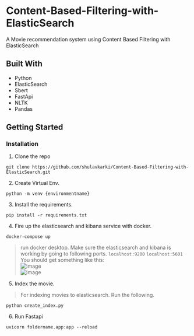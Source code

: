 # Content-Based-Filtering-with-ElasticSearch
A Movie recommendation system using Content Based Filtering with ElasticSearch
## Built With
- Python
- ElasticSearch
- Sbert
- FastApi
- NLTK
- Pandas

## Getting Started

### Installation
1. Clone the repo
```
git clone https://github.com/shulavkarki/Content-Based-Filtering-with-ElasticSearch.git
```
2. Create Virtual Env.
```
python -m venv {environmentname}
```
3. Install the requirements.
```
pip install -r requirements.txt
```
4. Fire up the elasticsearch and kibana service with docker.
```
docker-compose up
```
> run docker desktop.
> Make sure the elasticsearch and kibana is working by going to following ports.
```localhost:9200```
```localhost:5601```  
> You should get something like this:  
![image](https://user-images.githubusercontent.com/40908371/204493348-2d122b0c-cfe7-449c-93fc-512869abe2f4.png)  
![image](https://user-images.githubusercontent.com/40908371/204493447-f1e47659-26b2-4551-a20c-60fe246dd229.png)

5. Index the movie.
> For indexing movies to elasticsearch. Run the following.
```
python create_index.py
```

6. Run Fastapi
```
uvicorn foldername.app:app --reload
```
